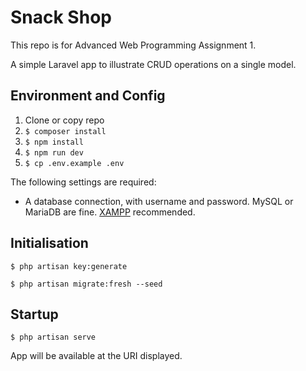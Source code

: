 # Snack Shop

This repo is for Advanced Web Programming Assignment 1.

A simple Laravel app to illustrate CRUD operations on a single model.

## Environment and Config
1. Clone or copy repo
2. `$ composer install`
3. `$ npm install`
4. `$ npm run dev`
5. `$ cp .env.example .env`

The following settings are required:

- A database connection, with username and password. 
  MySQL or MariaDB are fine. [XAMPP](https://www.apachefriends.org/index.html)
  recommended.

## Initialisation

`$ php artisan key:generate`

`$ php artisan migrate:fresh --seed`

## Startup

`$ php artisan serve`

App will be available at the URI displayed.